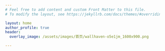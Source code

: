 ```yaml
---
# Feel free to add content and custom Front Matter to this file.
# To modify the layout, see https://jekyllrb.com/docs/themes/#overriding-theme-defaults

layout: home
author_profile: true
header:
  overlay_image: /assets/images/首页/wallhaven-o5e1jm_1600x900.png

---
```





